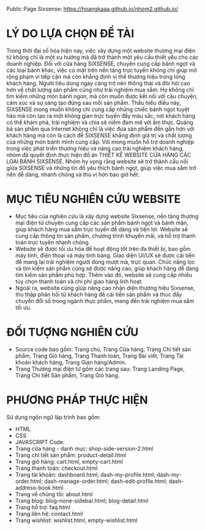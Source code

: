 Public Page Sixsense: https://hoangkaaa.github.io/nhom2.github.io/

# LÝ DO LỰA CHỌN ĐỀ TÀI
Trong thời đại số hóa hiện nay, việc xây dựng một website thương mại điện tử không chỉ là một xu hướng mà đã trở thành một yêu cầu thiết yếu cho các doanh nghiệp. Đối với cửa hàng SIXSENSE, chuyên cung cấp bánh ngọt và các loại bánh khác, việc có mặt trên nền tảng trực tuyến không chỉ giúp mở rộng phạm vi tiếp cận mà còn khẳng định vị thế thương hiệu trong lòng khách hàng.
Người tiêu dùng ngày càng trở nên thông thái và đòi hỏi cao hơn về chất lượng sản phẩm cũng như trải nghiệm mua sắm. Họ không chỉ tìm kiếm những món bánh ngon, mà còn muốn được kết nối với câu chuyện, cảm xúc và sự sáng tạo đứng sau mỗi sản phẩm. Thấu hiểu điều này, SIXSENSE mong muốn không chỉ cung cấp những chiếc bánh ngọt tuyệt hảo mà còn tạo ra một không gian trực tuyến đầy màu sắc, nơi khách hàng có thể khám phá, trải nghiệm và chia sẻ niềm đam mê với ẩm thực.
Quảng bá sản phẩm qua Internet không chỉ là việc đưa sản phẩm đến gần hơn với khách hàng mà còn là cách để SIXSENSE khẳng định giá trị và chất lượng của những món bánh mình cung cấp. Với mong muốn hỗ trợ doanh nghiệp trong việc phát triển thương hiệu và nâng cao trải nghiệm khách hàng, nhóm đã quyết định thực hiện đồ án THIẾT KẾ WEBSITE CỬA HÀNG CÁC LOẠI BÁNH SIXSENSE. Nhóm hy vọng rằng website sẽ trở thành cầu nối giữa SIXSENSE và những tín đồ yêu thích bánh ngọt, giúp việc mua sắm trở nên dễ dàng, nhanh chóng và thú vị hơn bao giờ hết.

# MỤC TIÊU NGHIÊN CỨU WEBSITE
- Mục tiêu của nghiên cứu là xây dựng website Sixsense, nền tảng thương mại điện tử chuyên cung cấp các sản phẩm bánh ngọt và bánh mặn, giúp khách hàng mua sắm trực tuyến dễ dàng và tiện lợi. Website sẽ cung cấp thông tin sản phẩm, chương trình khuyến mãi, và hỗ trợ thanh toán trực tuyến nhanh chóng.
- Website sẽ được tối ưu hóa để hoạt động tốt trên đa thiết bị, bao gồm máy tính, điện thoại và máy tính bảng. Giao diện UI/UX sẽ được cải tiến để mang lại trải nghiệm người dùng mượt mà, trực quan. Chức năng lọc và tìm kiếm sản phẩm cũng sẽ được nâng cao, giúp khách hàng dễ dàng tìm kiếm sản phẩm phù hợp. Thêm vào đó, website sẽ cung cấp nhiều tùy chọn thanh toán và chi phí giao hàng linh hoạt.
- Ngoài ra, website cũng giúp nâng cao nhận diện thương hiệu Sixsense, thu thập phản hồi từ khách hàng để cải tiến sản phẩm và thúc đẩy chuyển đổi số trong ngành thực phẩm, mang đến trải nghiệm mua sắm tối ưu.

# ĐỐI TƯỢNG NGHIÊN CỨU
- Source code bao gồm: Trang chủ, Trang Cửa hàng, Trang Chi tiết sản phẩm, Trang Giỏ hàng, Trang Thanh toán, Trang Bài viết, Trang Tài khoản khách hàng, Trang Gian hàng/Admin.
- Trang Thương mại điện tử gồm các trang sau: Trang Landing Page, Trang Chi tiết Sản phẩm, Trang Giỏ hàng.

# PHƯƠNG PHÁP THỰC HIỆN
Sử dụng ngôn ngữ lập trình bao gồm:
- HTML
-	CSS
-	JAVASCRIPT
Code:
-	Trang cửa hàng - danh mục: shop-side-version-2.html
-	Trang chi tiết sản phẩm: product-detail.html
-	Trang giỏ hàng: cart.html, empty-cart.html
-	Trang thanh toán: checkout.html
-	Trang tài khoản: dashboard.html; dash-my-profile.html; dash-my-order.html; dash-manage-order.html; dash-edit-profile.html; dash-address-book.html
-	Trang về chúng tôi: about.html
-	Trang blog: blog-none-sidebar.html; blog-detail.html
-	Trang hỗ trợ: faq.html
-	Trang liên hệ: contact.html
-	Trang wishlist: wishlist.html, empty-wishlist.html
